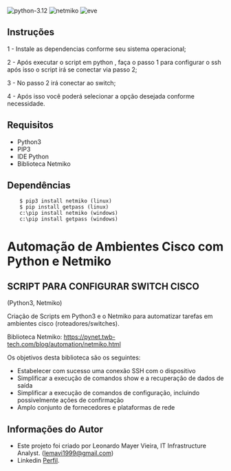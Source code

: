 

![python-3.12](https://img.shields.io/pypi/pyversions/netmiko)
![netmiko](https://img.shields.io/badge/netmiko-python-yellow?style=flat-square)
![eve](https://img.shields.io/badge/eve--ng-cisco--lab-blue?style=flat-square)


Instruções
------------
1 -  Instale as dependencias conforme seu sistema operacional;

2 -  Após executar o script em python , faça o passo 1 para configurar o ssh após isso o script irá se conectar via passo 2;

3 -  No passo 2 irá conectar ao switch;

4 -  Após isso você poderá selecionar a opção desejada conforme necessidade.



Requisitos
------------

- Python3
- PIP3
- IDE Python 
- Biblioteca Netmiko

Dependências
------------

        $ pip3 install netmiko (linux)
        $ pip install getpass (linux)
        c:\pip install netmiko (windows)
        c:\pip install getpass (windows)

Automação de Ambientes Cisco com Python e Netmiko
======================================


## SCRIPT PARA CONFIGURAR SWITCH CISCO

(Python3, Netmiko)

Criação de Scripts em Python3 e o Netmiko para automatizar tarefas em ambientes cisco (roteadores/switches).


Biblioteca Netmiko:
https://pynet.twb-tech.com/blog/automation/netmiko.html

Os objetivos desta biblioteca são os seguintes:

- Estabelecer com sucesso uma conexão SSH com o dispositivo
- Simplificar a execução de comandos show e a recuperação de dados de saída
- Simplificar a execução de comandos de configuração, incluindo possivelmente ações de confirmação
- Amplo conjunto de fornecedores e plataformas de rede

Informações do Autor
------------------

- Este projeto foi criado por Leonardo Mayer Vieira, IT Infrastructure Analyst. (<lemavi1999@gmail.com>)
- Linkedin [Perfil](https://www.linkedin.com/in/leonardomvieira/).
